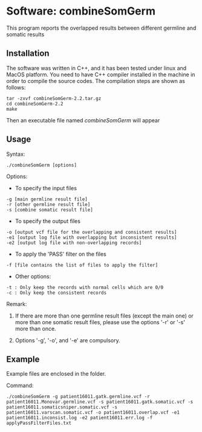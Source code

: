 # Software: combineSomGerm

This program reports the overlapped results between different germline and somatic results

## Installation

The software was written in C++, and it has been tested under linux and MacOS platform. You need
to have C++ compiler installed in the machine in order to compile the source codes. The compilation
steps are shown as follows:

```
tar -zxvf combineSomGerm-2.2.tar.gz
cd combineSomGerm-2.2
make
```

Then an executable file named *combineSomGerm* will appear

## Usage

Syntax:

```
./combineSomGerm [options]
```

Options:
   
  - To specify the input files

```
-g [main germline result file]
-r [other germline result file]
-s [combine somatic result file]
```

  - To specify the output files

```
-o [output vcf file for the overlapping and consistent results]
-e1 [output log file with overlapping but inconsistent results]
-e2 [output log file with non-overlapping records]
```

  - To apply the 'PASS' filter on the files

```
-f [file contains the list of files to apply the filter]
```

  - Other options:

```
-t : Only keep the records with normal cells which are 0/0
-c : Only keep the consistent records
```

Remark: 

1. If there are more than one germline result files (except the main one) or more than one somatic result files, please use the options '-r' or '-s' more than once.

2. Options '-g', '-o', and '-e' are compulsory.

## Example

Example files are enclosed in the folder.

Command:

```
./combineSomGerm -g patient16011.gatk.germline.vcf -r patient16011.Monovar.germline.vcf -s patient16011.gatk.somatic.vcf -s patient16011.somaticsniper.somatic.vcf -s patient16011.varscan.somatic.vcf -o patient16011.overlap.vcf -e1 patient16011.inconsist.log -e2 patient16011.err.log -f applyPassFilterFiles.txt
```
